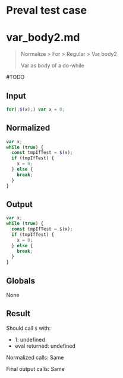 # Preval test case

# var_body2.md

> Normalize > For > Regular > Var body2
>
> Var as body of a do-while

#TODO

## Input

`````js filename=intro
for(;$(x);) var x = 0;
`````

## Normalized

`````js filename=intro
var x;
while (true) {
  const tmpIfTest = $(x);
  if (tmpIfTest) {
    x = 0;
  } else {
    break;
  }
}
`````

## Output

`````js filename=intro
var x;
while (true) {
  const tmpIfTest = $(x);
  if (tmpIfTest) {
    x = 0;
  } else {
    break;
  }
}
`````

## Globals

None

## Result

Should call `$` with:
 - 1: undefined
 - eval returned: undefined

Normalized calls: Same

Final output calls: Same
